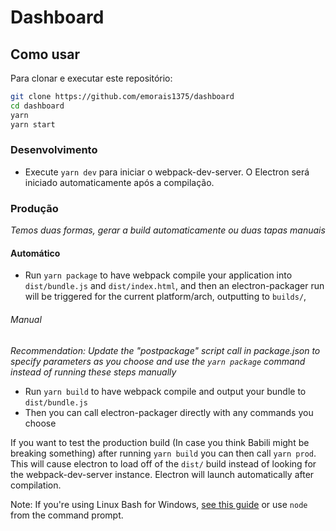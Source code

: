 # Dashboard

## Como usar

Para clonar e executar este repositório:

```sh
git clone https://github.com/emorais1375/dashboard
cd dashboard
yarn
yarn start
```

### Desenvolvimento
* Execute `yarn dev` para iniciar o webpack-dev-server. 
O Electron será iniciado automaticamente após a compilação.

### Produção
_Temos duas formas, gerar a build automaticamente ou duas tapas manuais_

#### Automático
* Run `yarn package` to have webpack compile your application into `dist/bundle.js` and `dist/index.html`, and then an electron-packager run will be triggered for the current platform/arch, outputting to `builds/`, 

###### Manual
_Recommendation: Update the "postpackage" script call in package.json to specify parameters as you choose and use the `yarn package` command instead of running these steps manually_
* Run `yarn build` to have webpack compile and output your bundle to `dist/bundle.js`
* Then you can call electron-packager directly with any commands you choose

If you want to test the production build (In case you think Babili might be breaking something) after running `yarn build` you can then call `yarn prod`. This will cause electron to load off of the `dist/` build instead of looking for the webpack-dev-server instance. Electron will launch automatically after compilation.

Note: If you're using Linux Bash for Windows, [see this guide](https://www.howtogeek.com/261575/how-to-run-graphical-linux-desktop-applications-from-windows-10s-bash-shell/) or use `node` from the command prompt.